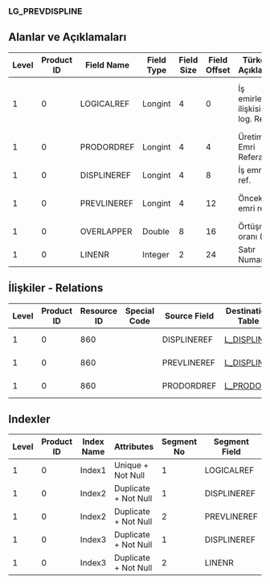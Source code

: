 ### LG_PREVDISPLINE

## Alanlar ve Açıklamaları

**Level**|**Product ID**|**Field Name**|**Field Type**|**Field Size**|**Field Offset**|**Türkçe Açıklama**|**Expression**
-----|-----|-----|-----|-----|-----|-----|-----
1|0|LOGICALREF|Longint|4|0|İş emirleri ilişkisi log. Ref.|Work Orders Relation Logical Reference
1|0|PRODORDREF|Longint|4|4|Üretim Emri Referansı|Production Order Reference
1|0|DISPLINEREF|Longint|4|8|İş emri ref.|Work Order Reference
1|0|PREVLINEREF|Longint|4|12|Önceki iş emri ref.|Previous Work Order Reference
1|0|OVERLAPPER|Double|8|16|Örtüşme oranı (%)|Overlapping Rate(%)
1|0|LINENR|Integer|2|24|Satır Numarası|Line Number

## İlişkiler - Relations

**Level**|**Product ID**|**Resource ID**|**Special Code**|**Source Field**|**Destination Table**|**Destination Field**|**Relation Type**|**Extra Condition**
-----|-----|-----|-----|-----|-----|-----|-----|-----
1|0|860||DISPLINEREF|[L_DISPLINE](../LG_DISPLINE "L_DISPLINE")|LOGICALREF|one-to-one|
1|0|860||PREVLINEREF|[L_DISPLINE](../LG_DISPLINE "L_DISPLINE")|LOGICALREF|one-to-one|
1|0|860||PRODORDREF|[L_PRODORD](../LG_PRODORD "L_PRODORD")|LOGICALREF|one-to-one|

## Indexler

**Level**|**Product ID**|**Index Name**|**Attributes**|**Segment No**|**Segment Field**|**Sense**
-----|-----|-----|-----|-----|-----|-----
1|0|Index1|Unique + Not Null|1|LOGICALREF|Ascending
1|0|Index2|Duplicate + Not Null|1|DISPLINEREF|Ascending
1|0|Index2|Duplicate + Not Null|2|PREVLINEREF|Ascending
1|0|Index3|Duplicate + Not Null|1|DISPLINEREF|Ascending
1|0|Index3|Duplicate + Not Null|2|LINENR|Ascending
